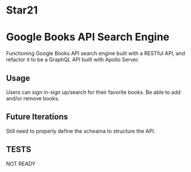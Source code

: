 # Star21

# Google Books API Search Engine

Functioning Google Books API search engine built with a RESTful API, and refactor it to be a GraphQL API built with Apollo Server.

## Usage

Users can sign in-sign up/search for their favorite books. Be able to add and/or remove books.

## Future Iterations

Still need to properly define the scheama to structure the API.

## TESTS

NOT READY
